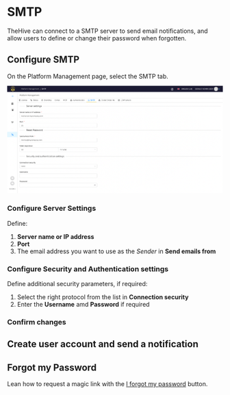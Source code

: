 # SMTP

TheHive can connect to a SMTP server to send email notifications, and allow users to define or change their password when forgotten.

## Configure SMTP

On the Platform Management page, select the SMTP tab.

![](./images/platform-management-smtp.png)

### Configure Server Settings
Define: 
1. **Server name or IP address**
2. **Port**
3. The email address you want to use as the *Sender* in **Send emails from**

### Configure Security and Authentication settings

Define additional security parameters, if required:

1. Select the right protocol from the list in **Connection security**
2. Enter the **Username** amd **Password** if required

### Confirm changes

## Create user account and send a notification


## Forgot my Password
Lean how to request a magic link with the [I forgot my password](./../user-guides/forgot-password.md) button.